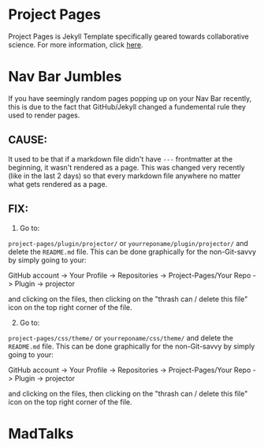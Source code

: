 # Project Pages

Project Pages is Jekyll Template specifically geared towards collaborative science. For more information, click [here](https://github.com/projectpages/project-pages/wiki/).

# Nav Bar Jumbles

If you have seemingly random pages popping up on your Nav Bar recently, this is due to the fact that GitHub/Jekyll changed a fundemental rule they used to render pages. 

## CAUSE:
It used to be that if a markdown file didn't have `---` frontmatter at the beginning, it wasn't rendered as a page. This was changed very recently (like in the last 2 days) so that every markdown file anywhere no matter what gets rendered as a page.  

## FIX:

1) Go to:

`project-pages/plugin/projector/` or `yourreponame/plugin/projector/` and delete the `README.md` file. This can be done graphically for the non-Git-savvy by simply going to your:

GitHub account -> Your Profile -> Repositories -> Project-Pages/Your Repo -> Plugin -> projector 

and clicking on the files, then clicking on the "thrash can / delete this file" icon on the top right corner of the file.

2) Go to:

`project-pages/css/theme/` or `yourreponame/css/theme/` and delete the `README.md` file. This can be done graphically for the non-Git-savvy by simply going to your:

GitHub account -> Your Profile -> Repositories -> Project-Pages/Your Repo -> Plugin -> projector 

and clicking on the files, then clicking on the "thrash can / delete this file" icon on the top right corner of the file.
# MadTalks
